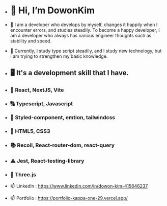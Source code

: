 - # 👋 Hi, I’m DowonKim

- 👀 I am a developer who develops by myself, changes it happily when I encounter errors, and studies steadily.
To become a happy developer, I am a developer who always has various engineer thoughts such as stability and speed.

- 🌱 Currently, I study type script steadily, and I study new technology, but I am trying to strengthen my basic knowledge.
- ## 🖥️ It's a development skill that I have.
- ### 🛜 React, NextJS, Vite
- ### 🔠 Typescript, Javascript
- ### 💇 Styled-component, emtion, tailwindcss
- ### 🚸 HTML5, CSS3
- ### 📚 Recoil, React-router-dom, react-query
- ### ⚠️ Jest, React-testing-library
- ### 🦾 Three.js

-  📫 LinkedIn : https://www.linkedin.com/in/dowon-kim-415646237
-  📫 Portfolio : https://portfolio-kappa-one-29.vercel.app/
              

<!---
dollorofkorea/dollorofkorea is a ✨ special ✨ repository because its `README.md` (this file) appears on your GitHub profile.
You can click the Preview link to take a look at your changes.
--->
